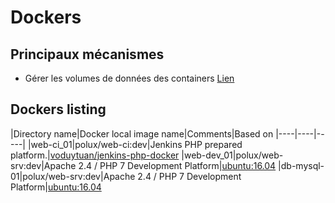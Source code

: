 # Dockers

## Principaux mécanismes

- Gérer les volumes de données des containers [Lien](https://docs.docker.com/engine/tutorials/dockervolumes/)



## Dockers listing

|Directory name|Docker local image name|Comments|Based on
|----|----|-----|
|web-ci_01|polux/web-ci:dev|Jenkins PHP prepared platform.|[voduytuan/jenkins-php-docker](https://hub.docker.com/r/voduytuan/jenkins-php-docker/)
|web-dev_01|polux/web-srv:dev|Apache 2.4 / PHP 7 Development Platform|[ubuntu:16.04](https://hub.docker.com/_/ubuntu/)
|db-mysql-01|polux/web-srv:dev|Apache 2.4 / PHP 7 Development Platform|[ubuntu:16.04](https://hub.docker.com/_/ubuntu/)
